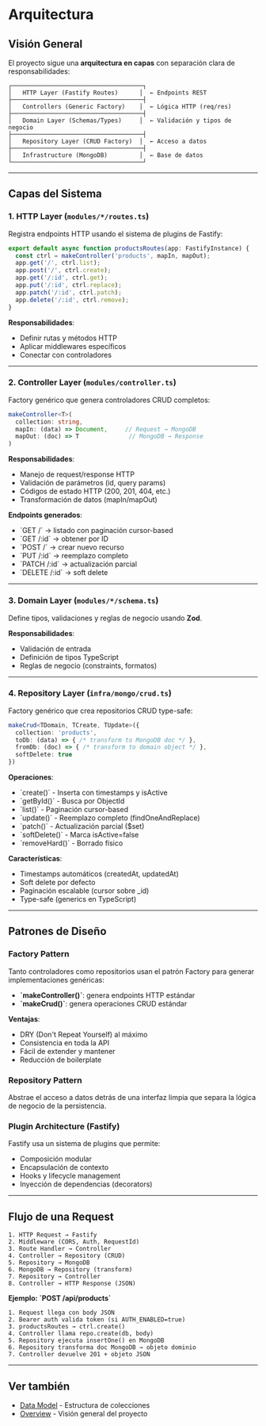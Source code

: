 # Arquitectura

## Visión General

El proyecto sigue una **arquitectura en capas** con separación clara de responsabilidades:

```
┌─────────────────────────────────────┐
│   HTTP Layer (Fastify Routes)      │  ← Endpoints REST
├─────────────────────────────────────┤
│   Controllers (Generic Factory)    │  ← Lógica HTTP (req/res)
├─────────────────────────────────────┤
│   Domain Layer (Schemas/Types)     │  ← Validación y tipos de negocio
├─────────────────────────────────────┤
│   Repository Layer (CRUD Factory)  │  ← Acceso a datos
├─────────────────────────────────────┤
│   Infrastructure (MongoDB)         │  ← Base de datos
└─────────────────────────────────────┘
```

---

## Capas del Sistema

### 1. **HTTP Layer** (`modules/*/routes.ts`)

Registra endpoints HTTP usando el sistema de plugins de Fastify:

```typescript
export default async function productsRoutes(app: FastifyInstance) {
  const ctrl = makeController('products', mapIn, mapOut);
  app.get('/', ctrl.list);
  app.post('/', ctrl.create);
  app.get('/:id', ctrl.get);
  app.put('/:id', ctrl.replace);
  app.patch('/:id', ctrl.patch);
  app.delete('/:id', ctrl.remove);
}
```

**Responsabilidades**:
- Definir rutas y métodos HTTP
- Aplicar middlewares específicos
- Conectar con controladores

---

### 2. **Controller Layer** (`modules/controller.ts`)

Factory genérico que genera controladores CRUD completos:

```typescript
makeController<T>(
  collection: string,
  mapIn: (data) => Document,     // Request → MongoDB
  mapOut: (doc) => T              // MongoDB → Response
)
```

**Responsabilidades**:
- Manejo de request/response HTTP
- Validación de parámetros (id, query params)
- Códigos de estado HTTP (200, 201, 404, etc.)
- Transformación de datos (mapIn/mapOut)

**Endpoints generados**:
- \`GET /\` → listado con paginación cursor-based
- \`GET /:id\` → obtener por ID
- \`POST /\` → crear nuevo recurso
- \`PUT /:id\` → reemplazo completo
- \`PATCH /:id\` → actualización parcial
- \`DELETE /:id\` → soft delete

---

### 3. **Domain Layer** (`modules/*/schema.ts`)

Define tipos, validaciones y reglas de negocio usando **Zod**.

**Responsabilidades**:
- Validación de entrada
- Definición de tipos TypeScript
- Reglas de negocio (constraints, formatos)

---

### 4. **Repository Layer** (`infra/mongo/crud.ts`)

Factory genérico que crea repositorios CRUD type-safe:

```typescript
makeCrud<TDomain, TCreate, TUpdate>({
  collection: 'products',
  toDb: (data) => { /* transform to MongoDB doc */ },
  fromDb: (doc) => { /* transform to domain object */ },
  softDelete: true
})
```

**Operaciones**:
- \`create()\` - Inserta con timestamps y isActive
- \`getById()\` - Busca por ObjectId
- \`list()\` - Paginación cursor-based
- \`update()\` - Reemplazo completo (findOneAndReplace)
- \`patch()\` - Actualización parcial ($set)
- \`softDelete()\` - Marca isActive=false
- \`removeHard()\` - Borrado físico

**Características**:
- Timestamps automáticos (createdAt, updatedAt)
- Soft delete por defecto
- Paginación escalable (cursor sobre _id)
- Type-safe (generics en TypeScript)

---

## Patrones de Diseño

### Factory Pattern

Tanto controladores como repositorios usan el patrón Factory para generar implementaciones genéricas:

- **\`makeController()\`**: genera endpoints HTTP estándar
- **\`makeCrud()\`**: genera operaciones CRUD estándar

**Ventajas**:
- DRY (Don't Repeat Yourself) al máximo
- Consistencia en toda la API
- Fácil de extender y mantener
- Reducción de boilerplate

### Repository Pattern

Abstrae el acceso a datos detrás de una interfaz limpia que separa la lógica de negocio de la persistencia.

### Plugin Architecture (Fastify)

Fastify usa un sistema de plugins que permite:
- Composición modular
- Encapsulación de contexto
- Hooks y lifecycle management
- Inyección de dependencias (decorators)

---

## Flujo de una Request

```
1. HTTP Request → Fastify
2. Middleware (CORS, Auth, RequestId)
3. Route Handler → Controller
4. Controller → Repository (CRUD)
5. Repository → MongoDB
6. MongoDB → Repository (transform)
7. Repository → Controller
8. Controller → HTTP Response (JSON)
```

**Ejemplo: \`POST /api/products\`**

```
1. Request llega con body JSON
2. Bearer auth valida token (si AUTH_ENABLED=true)
3. productsRoutes → ctrl.create()
4. Controller llama repo.create(db, body)
5. Repository ejecuta insertOne() en MongoDB
6. Repository transforma doc MongoDB → objeto dominio
7. Controller devuelve 201 + objeto JSON
```

---

## Ver también

- [Data Model](./data-model.md) - Estructura de colecciones
- [Overview](./overview.md) - Visión general del proyecto
